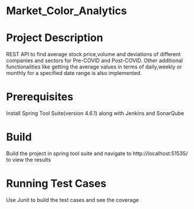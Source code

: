 # Market_Color_Analytics
# Project Description
REST API to find average stock price,volume and deviations of different companies and sectors for Pre-COVID and Post-COVID.
Other additional functionalities like getting the average values in terms of daily,weekly or monthly for a specified date range is also implemented.
# Prerequisites
Install Spring Tool Suite(version 4.6.1) along with Jenkins and SonarQube
# Build 
Build the project in spring tool suite and navigate to http://localhost:51535/ to view the results
# Running Test Cases
Use Junit to build the test cases and see the coverage

